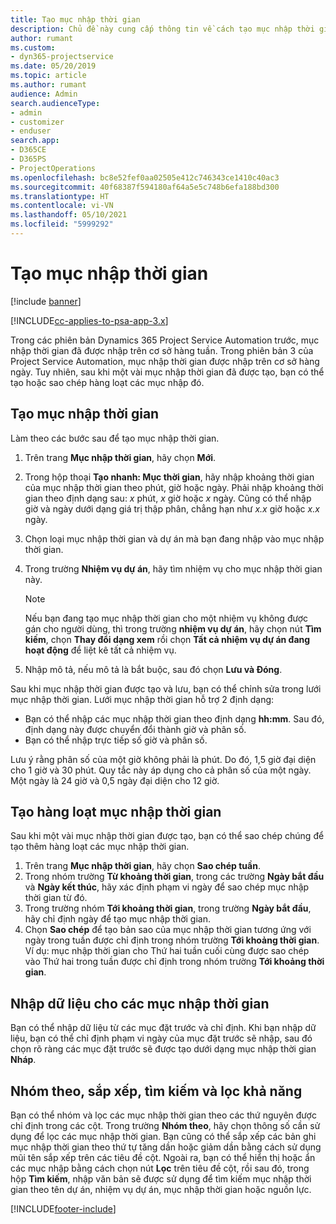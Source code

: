 ```yaml
---
title: Tạo mục nhập thời gian
description: Chủ đề này cung cấp thông tin về cách tạo mục nhập thời gian.
author: rumant
ms.custom:
- dyn365-projectservice
ms.date: 05/20/2019
ms.topic: article
ms.author: rumant
audience: Admin
search.audienceType:
- admin
- customizer
- enduser
search.app:
- D365CE
- D365PS
- ProjectOperations
ms.openlocfilehash: bc8e52fef0aa02505e412c746343ce1410c40ac3
ms.sourcegitcommit: 40f68387f594180af64a5e5c748b6efa188bd300
ms.translationtype: HT
ms.contentlocale: vi-VN
ms.lasthandoff: 05/10/2021
ms.locfileid: "5999292"
---
```

# <a name="create-time-entries"></a>Tạo mục nhập thời gian

[!include [banner](../includes/psa-now-project-operations.md)]

[!INCLUDE[cc-applies-to-psa-app-3.x](../includes/cc-applies-to-psa-app-3x.md)]

Trong các phiên bản Dynamics 365 Project Service Automation trước, mục nhập thời gian đã được nhập trên cơ sở hàng tuần. Trong phiên bản 3 của Project Service Automation, mục nhập thời gian được nhập trên cơ sở hàng ngày. Tuy nhiên, sau khi một vài mục nhập thời gian đã được tạo, bạn có thể tạo hoặc sao chép hàng loạt các mục nhập đó.

## <a name="create-a-time-entry"></a>Tạo mục nhập thời gian

Làm theo các bước sau để tạo mục nhập thời gian.

1. Trên trang **Mục nhập thời gian**, hãy chọn **Mới**.
2. Trong hộp thoại **Tạo nhanh: Mục thời gian**, hãy nhập khoảng thời gian của mục nhập thời gian theo phút, giờ hoặc ngày. Phải nhập khoảng thời gian theo định dạng sau: *x* phút, *x* giờ hoặc *x* ngày. Cũng có thể nhập giờ và ngày dưới dạng giá trị thập phân, chẳng hạn như *x.x* giờ hoặc *x.x* ngày.
3. Chọn loại mục nhập thời gian và dự án mà bạn đang nhập vào mục nhập thời gian.
4. Trong trường **Nhiệm vụ dự án**, hãy tìm nhiệm vụ cho mục nhập thời gian này.

    > [!NOTE]
    > Nếu bạn đang tạo mục nhập thời gian cho một nhiệm vụ không được gán cho người dùng, thì trong trường **nhiệm vụ dự án**, hãy chọn nút **Tìm kiếm**, chọn **Thay đổi dạng xem** rồi chọn **Tất cả nhiệm vụ dự án đang hoạt động** để liệt kê tất cả nhiệm vụ.

5. Nhập mô tả, nếu mô tả là bắt buộc, sau đó chọn **Lưu và Đóng**.

Sau khi mục nhập thời gian được tạo và lưu, bạn có thể chỉnh sửa trong lưới mục nhập thời gian. Lưới mục nhập thời gian hỗ trợ 2 định dạng:

- Bạn có thể nhập các mục nhập thời gian theo định dạng **hh:mm**. Sau đó, định dạng này được chuyển đổi thành giờ và phân số.
- Bạn có thể nhập trực tiếp số giờ và phân số.

Lưu ý rằng phân số của một giờ không phải là phút. Do đó, 1,5 giờ đại diện cho 1 giờ và 30 phút. Quy tắc này áp dụng cho cả phân số của một ngày. Một ngày là 24 giờ và 0,5 ngày đại diện cho 12 giờ.

## <a name="bulk-create-time-entries"></a>Tạo hàng loạt mục nhập thời gian

Sau khi một vài mục nhập thời gian được tạo, bạn có thể sao chép chúng để tạo thêm hàng loạt các mục nhập thời gian.

1. Trên trang **Mục nhập thời gian**, hãy chọn **Sao chép tuần**.
2. Trong nhóm trường **Từ khoảng thời gian**, trong các trường **Ngày bắt đầu** và **Ngày kết thúc**, hãy xác định phạm vi ngày để sao chép mục nhập thời gian từ đó.
3. Trong trường nhóm **Tới khoảng thời gian**, trong trường **Ngày bắt đầu**, hãy chỉ định ngày để tạo mục nhập thời gian.
4. Chọn **Sao chép** để tạo bản sao của mục nhập thời gian tương ứng với ngày trong tuần được chỉ định trong nhóm trường **Tới khoảng thời gian**. Ví dụ: mục nhập thời gian cho Thứ hai tuần cuối cùng được sao chép vào Thứ hai trong tuần được chỉ định trong nhóm trường  **Tới khoảng thời gian**.

## <a name="import-data-for-time-entries"></a>Nhập dữ liệu cho các mục nhập thời gian

Bạn có thể nhập dữ liệu từ các mục đặt trước và chỉ định. Khi bạn nhập dữ liệu, bạn có thể chỉ định phạm vi ngày của mục đặt trước sẽ nhập, sau đó chọn rõ ràng các mục đặt trước sẽ được tạo dưới dạng mục nhập thời gian **Nháp**.

## <a name="group-by-sort-search-and-filter-capabilities"></a>Nhóm theo, sắp xếp, tìm kiếm và lọc khả năng

Bạn có thể nhóm và lọc các mục nhập thời gian theo các thứ nguyên được chỉ định trong các cột. Trong trường **Nhóm theo**, hãy chọn thông số cần sử dụng để lọc các mục nhập thời gian. Bạn cũng có thể sắp xếp các bản ghi mục nhập thời gian theo thứ tự tăng dần hoặc giảm dần bằng cách sử dụng mũi tên sắp xếp trên các tiêu đề cột. Ngoài ra, bạn có thể hiển thị hoặc ẩn các mục nhập bằng cách chọn nút **Lọc** trên tiêu đề cột, rồi sau đó, trong hộp **Tìm kiếm**, nhập văn bản sẽ được sử dụng để tìm kiếm mục nhập thời gian theo tên dự án, nhiệm vụ dự án, mục nhập thời gian hoặc nguồn lực.


[!INCLUDE[footer-include](../includes/footer-banner.md)]